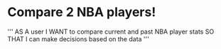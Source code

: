 # Compare 2 NBA players!
'''
AS A user
I WANT to compare current and past NBA player stats
SO THAT I can make decisions based on the data
'''
